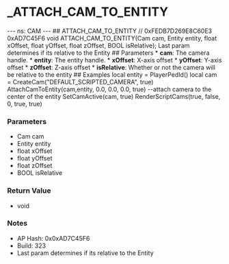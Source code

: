 # _ATTACH_CAM_TO_ENTITY

--- ns: CAM --- ## ATTACH_CAM_TO_ENTITY  // 0xFEDB7D269E8C60E3 0xAD7C45F6 void ATTACH_CAM_TO_ENTITY(Cam cam, Entity entity, float xOffset, float yOffset, float zOffset, BOOL isRelative);  Last param determines if its relative to the Entity  ## Parameters * **cam**: The camera handle. * **entity**: The entity handle. * **xOffset**: X-axis offset * **yOffset**: Y-axis offset * **zOffset**: Z-axis offset * **isRelative**: Whether or not the camera will be relative to the entity  ## Examples local entity = PlayerPedId() local cam = CreateCam("DEFAULT_SCRIPTED_CAMERA", true)  AttachCamToEntity(cam,entity, 0.0, 0.0, 0.0, true) --attach camera to the center of the entity  SetCamActive(cam, true) RenderScriptCams(true, false, 0, true, true)

### Parameters
* Cam cam
* Entity entity
* float xOffset
* float yOffset
* float zOffset
* BOOL isRelative

### Return Value
* void

### Notes
* AP Hash: 0x0xAD7C45F6
* Build: 323
* Last param determines if its relative to the Entity

